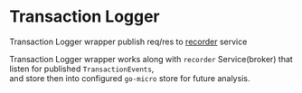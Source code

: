 # Transaction Logger

Transaction Logger wrapper publish req/res to [recorder](../../../srv/recorder/README.md) service

Transaction Logger wrapper works along with `recorder` Service(broker) that listen for published `TransactionEvents`,<br/>
and store then into configured `go-micro` store for future analysis.
